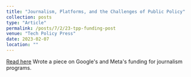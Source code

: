 ```yaml
---
title: "Journalism, Platforms, and the Challenges of Public Policy"
collection: posts
type: "Article"
permalink: /posts/7/2/23-tpp-funding-post
venue: "Tech Policy Press"
date: 2023-02-07
location: ""
---
```


[Read here](https://techpolicy.press/journalism-platforms-and-the-challenges-of-public-policy/)
Wrote a piece on Google's and Meta's funding for journalism programs.
